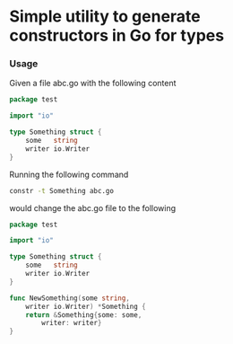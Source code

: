 # Simple utility to generate constructors in Go for types

### Usage

Given a file abc.go with the following content

```Go
package test

import "io"

type Something struct {
	some   string
	writer io.Writer
}
```

Running the following command

```sh
constr -t Something abc.go
```

would change the abc.go file to the following

```Go
package test

import "io"

type Something struct {
	some   string
	writer io.Writer
}

func NewSomething(some string,
	writer io.Writer) *Something {
	return &Something{some: some,
		writer: writer}
}
```